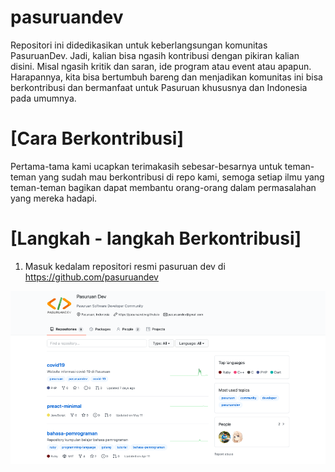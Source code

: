 # pasuruandev
Repositori ini didedikasikan untuk keberlangsungan komunitas PasuruanDev. Jadi, kalian bisa ngasih kontribusi dengan pikiran kalian disini. Misal ngasih kritik dan saran, ide program atau event atau apapun. Harapannya, kita bisa bertumbuh bareng dan menjadikan komunitas ini bisa berkontribusi dan bermanfaat untuk Pasuruan khususnya dan Indonesia pada umumnya.

# [Cara Berkontribusi]

Pertama-tama kami ucapkan terimakasih sebesar-besarnya untuk teman-teman yang sudah mau berkontribusi di repo kami, semoga setiap ilmu yang teman-teman bagikan dapat membantu orang-orang dalam permasalahan yang mereka hadapi.

# [Langkah - langkah Berkontribusi]
1. Masuk kedalam repositori resmi pasuruan dev di https://github.com/pasuruandev

![Gambar 1](/images/Picture1.png "Repositori Resmi PasuruanDev")